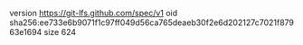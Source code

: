 version https://git-lfs.github.com/spec/v1
oid sha256:ee733e6b9071f1c97ff049d56ca765deaeb30f2e6d202127c7021f87963e1694
size 624
